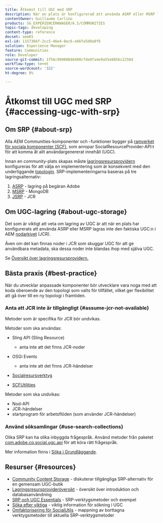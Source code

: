 ```yaml
---
title: Åtkomst till UGC med SRP
description: När en plats är konfigurerad att använda ASRP eller MSRP lagras inte den faktiska UGC:n i AEM nodarkiv (JCR)
contentOwner: Guillaume Carlino
products: SG_EXPERIENCEMANAGER/6.5/COMMUNITIES
topic-tags: developing
content-type: reference
docset: aem65
exl-id: 1157366f-2cc5-46e4-8ec6-e66fe5d0a0f6
solution: Experience Manager
feature: Communities
role: Developer
source-git-commit: 1f56c99980846400cfde8fa4e9a55e885bc2258d
workflow-type: tm+mt
source-wordcount: '322'
ht-degree: 0%

---
```


# Åtkomst till UGC med SRP {#accessing-ugc-with-srp}

## Om SRP {#about-srp}

Alla AEM Communities-komponenter och -funktioner bygger på [ramverket för sociala komponenter (SCF)](/help/communities/scf.md), som anropar SocialResourceProvider-API:t för att komma åt allt användargenererat innehåll (UGC).

Innan en community-plats skapas måste [lagringsresursprovidern &#x200B;](/help/communities/working-with-srp.md) konfigureras för att välja en implementering som är konsekvent med den underliggande [topologin](/help/communities/topologies.md). SRP-implementeringarna baseras på tre lagringsalternativ:

1. [ASRP](/help/communities/asrp.md) - lagring på begäran Adobe
1. [MSRP](/help/communities/msrp.md) - MongoDB
1. [JSRP](/help/communities/jsrp.md) - JCR

## Om UGC-lagring {#about-ugc-storage}

Det som är viktigt att veta om lagring av UGC är att när en plats har konfigurerats att använda ASRP eller MSRP lagras inte den faktiska UGC:n i AEM [nodarkivet](/help/sites-deploying/data-store-config.md) (JCR).

Även om det kan finnas noder i JCR som skuggar UGC för att ge användbara metadata, ska dessa noder inte blandas ihop med själva UGC.

Se [Översikt över lagringsresursprovidern.](/help/communities/srp.md)

## Bästa praxis {#best-practice}

När du utvecklar anpassade komponenter bör utvecklare vara noga med att koda oberoende av den topologi som valts för tillfället, vilket ger flexibilitet att gå över till en ny topologi i framtiden.

### Anta att JCR inte är tillgängligt {#assume-jcr-not-available}

Metoder som är specifika för JCR bör undvikas.

Metoder som ska användas:

* Sling API (Sling Resource)

   * anta inte att det finns JCR-noder

* OSGi Events

   * anta inte att det finns JCR-händelser

* [Socialresursverktyg](/help/communities/socialutils.md#socialresourceutilities-package)
* [SCFUtilities](/help/communities/socialutils.md#scfutilities-package)

Metoder som ska undvikas:

* Nod-API
* JCR-händelser
* startprogram för arbetsflöden (som använder JCR-händelser)

### Använd söksamlingar {#use-search-collections}

Olika SRP kan ha olika inbyggda frågespråk. Använd metoder från paketet [com.adobe.cq.social.ugc.api](https://helpx.adobe.com/experience-manager/6-5/sites/developing/using/reference-materials/javadoc/com/adobe/cq/social/ugc/api/package-summary.html) för att köra rätt frågespråk.

Mer information finns i [Söka i Grundläggande](/help/communities/search-implementation.md).

## Resurser {#resources}

* [Community Content Storage](/help/communities/working-with-srp.md) - diskuterar tillgängliga SRP-alternativ för en gemensam UGC-butik
* [Lagringsresursprovideröversikt](/help/communities/srp.md) - översikt över introduktion och databasanvändning
* [SRP och UGC Essentials](/help/communities/srp-and-ugc.md) - SRP-verktygsmetoder och exempel
* [Söka efter viktiga](/help/communities/search-implementation.md) - viktig information för sökning i UGC
* [Omfaktorisering för SocialUtils](/help/communities/socialutils.md) - mappning av borttagna verktygsmetoder till aktuella SRP-verktygsmetoder
